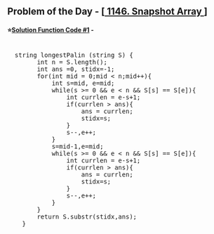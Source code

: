 ## Problem of the Day - [<a href="https://practice.geeksforgeeks.org/problems/longest-palindrome-in-a-string3411/1"> 1146. Snapshot Array </a>]


#### ⭐<ins>Solution Function Code #1</ins> -
<pre>

  string longestPalin (string S) {
        int n = S.length();
        int ans =0, stidx=-1;
        for(int mid = 0;mid < n;mid++){
            int s=mid, e=mid;
            while(s >= 0 && e < n && S[s] == S[e]){
                int currlen = e-s+1;
                if(currlen > ans){
                    ans = currlen;
                    stidx=s;
                }
                s--,e++;
            }
            s=mid-1,e=mid;
            while(s >= 0 && e < n && S[s] == S[e]){
                int currlen = e-s+1;
                if(currlen > ans){
                    ans = currlen;
                    stidx=s;
                }
                s--,e++;
            }
        }
        return S.substr(stidx,ans);
    }
</pre>
